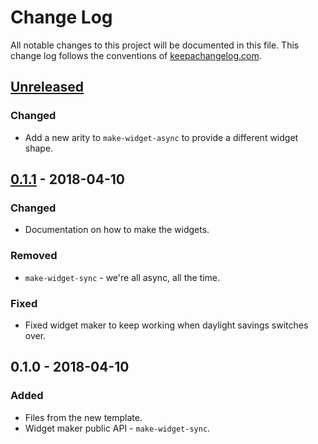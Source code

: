 # Change Log
All notable changes to this project will be documented in this file. This change log follows the conventions of [keepachangelog.com](http://keepachangelog.com/).

## [Unreleased]
### Changed
- Add a new arity to `make-widget-async` to provide a different widget shape.

## [0.1.1] - 2018-04-10
### Changed
- Documentation on how to make the widgets.

### Removed
- `make-widget-sync` - we're all async, all the time.

### Fixed
- Fixed widget maker to keep working when daylight savings switches over.

## 0.1.0 - 2018-04-10
### Added
- Files from the new template.
- Widget maker public API - `make-widget-sync`.

[Unreleased]: https://github.com/your-name/nutrimat/compare/0.1.1...HEAD
[0.1.1]: https://github.com/your-name/nutrimat/compare/0.1.0...0.1.1
